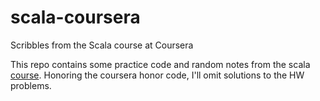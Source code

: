 # scala-coursera
Scribbles from the Scala course at Coursera

This repo contains some practice code and random notes from the scala [course](https://www.coursera.org/learn/progfun1). 
Honoring the coursera honor code, I'll omit solutions to the HW problems.
